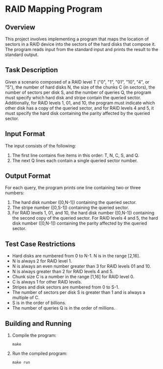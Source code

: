 
RAID Mapping Program
====================

Overview
--------
This project involves implementing a program that maps the location of sectors in a RAID device into the sectors of the hard disks that compose it. The program reads input from the standard input and prints the result to the standard output.

Task Description
----------------
Given a scenario composed of a RAID level T ("0", "1", "01", "10", "4", or "5"), the number of hard disks N, the size of the chunks C (in sectors), the number of sectors per disk S, and the number of queries Q, the program must specify which hard disk and stripe contain the queried sector. Additionally, for RAID levels 1, 01, and 10, the program must indicate which other disk has a copy of the queried sector, and for RAID levels 4 and 5, it must specify the hard disk containing the parity affected by the queried sector.

Input Format
------------
The input consists of the following:
1. The first line contains five items in this order: T, N, C, S, and Q.
2. The next Q lines each contain a single queried sector number.

Output Format
-------------
For each query, the program prints one line containing two or three numbers:
1. The hard disk number ([0,N-1]) containing the queried sector.
2. The stripe number ([0,S-1]) containing the queried sector.
3. For RAID levels 1, 01, and 10, the hard disk number ([0,N-1]) containing the second copy of the queried sector. For RAID levels 4 and 5, the hard disk number ([0,N-1]) containing the parity affected by the queried sector.

Test Case Restrictions
-----------------------
- Hard disks are numbered from 0 to N-1. N is in the range [2,16].
- N is always 2 for RAID level 1.
- N is always an even number greater than 3 for RAID levels 01 and 10.
- N is always greater than 2 for RAID levels 4 and 5.
- Chunk size C is a number in the range [1,16] for RAID level 0.
- C is always 1 for other RAID levels.
- Stripes and disk sectors are numbered from 0 to S-1.
- The number of sectors per disk S is greater than 1 and is always a multiple of C.
- S is in the order of billions.
- The number of queries Q is in the order of millions.

Building and Running
---------------------
1. Compile the program:
    ```
    make
    ```
2. Run the compiled program:
    ```
    make run
    ```
